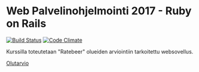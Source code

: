# Web Palvelinohjelmointi 2017 - Ruby on Rails

[![Build Status](https://travis-ci.org/kuujakke/WebPalvelinohjelmointi2017.png)](https://travis-ci.org/kuujakke/WebPalvelinohjelmointi2017)
[![Code Climate](https://codeclimate.com/github/kuujakke/WebPalvelinohjelmointi2017.png)](https://codeclimate.com/github/kuujakke/WebPalvelinohjelmointi2017)

Kurssilla toteutetaan "Ratebeer" olueiden arviointiin tarkoitettu websovellus.

[Olutarvio](http://olutarvio.herokuapp.com)
